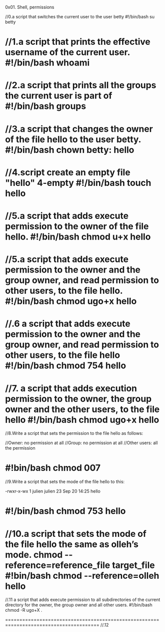 0x01. Shell, permissions

//0.a script that switches the current user to the user betty
#!/bin/bash
su betty

//1.a script that prints the effective username of the current user.
#!/bin/bash
whoami
====================================================================================
//2.a script that prints all the groups the current user is part of
#!/bin/bash
groups 
====================================================================================

//3.a script that changes the owner of the file hello to the user betty.
#!/bin/bash
chown betty: hello
====================================================================
//4.script create an empty file "hello"
4-empty
#!/bin/bash
touch hello
=================================================================================
//5.a script that adds execute permission to the owner of the file hello.
#!/bin/bash
chmod u+x hello
=======================================================================================
//5.a script that adds execute permission to the owner and the group owner, and read permission 
to other users, to the file hello.
#!/bin/bash
chmod ugo+x hello
======================================================================================


//.6 a script that adds execute permission to the owner and the group owner, and read permission
 to other users, to the file hello
 #!/bin/bash
chmod 754 hello
==============================================================================

//7. a script that adds execution permission to the owner, the group owner and the other users,
 to the file hello
#!/bin/bash
chmod ugo+x hello
=====================================================
 
 
//8.Write a script that sets the permission to the file hello as follows:

//Owner: no permission at all
//Group: no permission at all
//Other users: all the permission

#!bin/bash
chmod 007
======================================================================================
//9.Write a script that sets the mode of the file hello to this:

-rwxr-x-wx 1 julien julien 23 Sep 20 14:25 hello

#!/bin/bash
chmod 753 hello
============================================================================================
//10.a script that sets the mode of the file hello the same as olleh’s mode.
chmod --reference=reference_file target_file
#!bin/bash
chmod --reference=olleh hello
================================================================================================
//.11 a script that adds execute permission to all subdirectories of the current directory for the owner,
 the group owner and all other users.
#!/bin/bash
chmod -R ugo+X .

=======================================================================================
//.12
